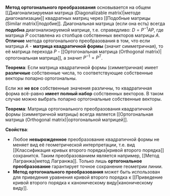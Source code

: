 **Метод ортогонального преобразования** основывается на общем [[Диагонализируемая матрица (Diagonalizable matrix)|методе диагонализации]] квадратных матриц через [[Подобные матрицы (Similar matrix)|подобие]]. Диагональная матрица (если она есть) всегда **подобна** диагонализируемой матрице, т.е. справедливо: $D=P^{-1}AP$, где матрица $P$ составлена из столбцов собственных векторов матрицы $A$.
**Отличие** метода ортогонального преобразования в том, что если матрица $A$ - **матрица квадратичной формы** (значит симметричная), то её матрица перехода $P$ - [[Ортогональная матрица (Orthogonal matrix)|ортогональная матрица]], а значит $P^{-1}=P^T$.

**Теорема**:
Если матрица квадратичной формы (симметричная) имеет **различные** собственные числа, то соответствующие собственные векторы попарно ортогональны.

Если же **не все** собственные значения различны, то квадратичная форма всё-равно **имеет полный набор** собственных векторов. В таком случае можно выбрать попарно ортогональные собственные векторы.

**Теорема**:
Матрица ортогонального преобразования квадратичной формы (симметричной матрицы) всегда является [[Ортогональная матрица (Orthogonal matrix)|ортогональной матрицей]].

**Свойства**:
- Любое **невырожденное** преобразование квадратичной формы не меняет вид её геометрической интерпретации, т.е. вид [[Классификация кривых второго порядка|кривой второго порядка]] сохранится. Таким преобразованием является например, [[Метод Лагранжа|метод Лагранжа]]. Только лишь **ортогональное преобразование** гарантирует точное сохранение геометрии линии.
- **Метод ортогонального преобразования** может быть использован для приведения уравнения кривой второго порядка к [[Приведение кривой второго порядка к каноническому виду|каноническому виду]].